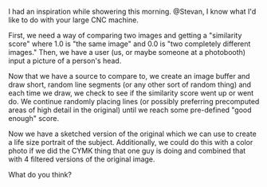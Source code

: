 I had an inspiration while showering this morning. @Stevan, I know what I'd like to do with your large CNC machine.

First, we need a way of comparing two images and getting a "similarity score" where 1.0 is "the same image" and 0.0 is "two completely different images." Then, we have a user (us, or maybe someone at a photobooth) input a picture of a person's head.

Now that we have a source to compare to, we create an image buffer and draw short, random line segments (or any other sort of random thing) and each time we draw, we check to see if the similarity score went up or went do. We continue randomly placing lines (or possibly preferring precomputed areas of high detail in the original) until we reach some pre-defined "good enough" score.

Now we have a sketched version of the original which we can use to create a life size portrait of the subject. Additionally, we could do this with a color photo if we did the CYMK thing that one guy is doing and combined that with 4 filtered versions of the original image.

What do you think?
